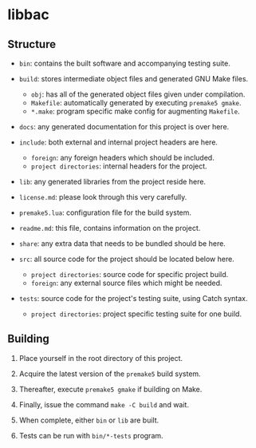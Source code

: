 libbac
======

Structure
---------

* `bin`: contains the built software and accompanying testing suite.

* `build`: stores intermediate object files and generated GNU Make files.
    * `obj`: has all of the generated object files given under compilation.
    * `Makefile`: automatically generated by executing `premake5 gmake`.
    * `*.make`: program specific make config for augmenting `Makefile`.

* `docs`: any generated documentation for this project is over here.

* `include`: both external and internal project headers are here.
    * `foreign`: any foreign headers which should be included.
    * `project directories`: internal headers for the project.

* `lib`: any generated libraries from the project reside here.

* `license.md`: please look through this very carefully.

* `premake5.lua`: configuration file for the build system.

* `readme.md`: this file, contains information on the project.

* `share`: any extra data that needs to be bundled should be here.

* `src`: all source code for the project should be located below here.
    * `project directories`: source code for specific project build.
    * `foreign`: any external source files which might be needed.

* `tests`: source code for the project's testing suite, using Catch syntax.
    * `project directories`: project specific testing suite for one build.

Building
--------

1. Place yourself in the root directory of this project.

2. Acquire the latest version of the `premake5` build system.

3. Thereafter, execute `premake5 gmake` if building on Make.

4. Finally, issue the command `make -C build` and wait.

5. When complete, either `bin` or `lib` are built.

6. Tests can be run with `bin/*-tests` program.
